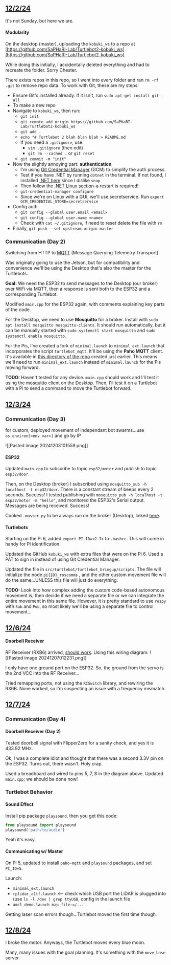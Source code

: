 ## <u>12/2/24</u>
It's not Sunday, but here we are.
#### Modularity
On the desktop (master), uploading the `kobuki_ws` to a repo at [https://github.com/SaPHaRI-Lab/Turtlebot2-kobuki_ws](https://github.com/SaPHaRI-Lab/Turtlebot2-kobuki_ws).

While doing this initially, I accidentally deleted everything and had to recreate the folder. Sorry Chester.

There exists repos in this repo, so I went into every folder and ran `rm -rf .git` to remove repo data. To work with Git, these are my steps:
- Ensure Git's installed already. If it isn't, run `sudo apt-get install git-all`
- To make a new repo
- Navigate to `kobuki_ws`, then run:
	- `git init`
	- `git remote add origin https://github.com/SaPHaRI-Lab/Turtlebot2-kobuki_ws`
	- `git add .`
	- `echo "# Turtlebot 2 blah blah blah > README.md`
	- If you need a `.gitignore`, use:
		- `vim .gitignore` (then edit)
		- `git rm --cached .` or `git reset`
	- `git commit -m "init"`
- Now the slightly annoying part: **authentication**
	- I'm using [Git Credential Manager](https://github.com/git-ecosystem/git-credential-manager) (GCM) to simplify the auth process.
	- Test if you have .NET by running `dotnet` in the terminal. If not found, I installed [.NET here](https://learn.microsoft.com/en-us/dotnet/core/install/linux-ubuntu-install?tabs=dotnet9&pivots=os-linux-ubuntu-2004) since I dislike `snap`
	- Then follow the [.NET Linux section](https://github.com/git-ecosystem/git-credential-manager/blob/release/docs/install.md#net-tool)–a restart is required!
	- `git-credential-manager configure`
	- Since we're on Linux with a GUI, we'll use secretservice. Run `export GCM_CREDENTIAL_STORE=secretservice`
- Config auth
	- `git config --global user.email <email>`
	- `git config --global user.name <name>`
	- Check with `cat ~/.gitignore`, if need to reset delete the file with `rm`
- Finally, `git push --set-upstream origin master`

### Communication (Day 2)
Switching from HTTP to [MQTT](https://randomnerdtutorials.com/what-is-mqtt-and-how-it-works/) (Message Querying Telemetry Transport).

Was originally going to use the Jetson, but for compatibility and convenience we'll be using the Desktop that's also the master for the Turtlebots.

**Goal:** We need the ESP32 to send messages to the Desktop (our broker) over WiFi via MQTT, then a response is sent both to the ESP32 and a corresponding Turtlebot.

Modified `main.cpp` for the ESP32 again, with comments explaining key parts of the code. 

For the Desktop, we need to use **Mosquitto** for a broker. Install with `sudo apt install mosquitto mosquitto-clients`. It should run automatically, but it can be manually started with `sudo systemctl start mosquitto` and `sudo systemctl enable mosquitto`.

For the Pis, I've created a fork of `minimal.launch` to `minimal_ext.launch` that incorporates the script `turtlebot_mqtt`. It'll be using the **Paho MQTT** client. It's available in [this directory of the repo](https://github.com/SaPHaRI-Lab/Turtlebot2-kobuki_ws/tree/master/src/turtlebot/turtlebot_bringup/scripts) created just earlier. This means we'll need to run `minimal_ext.launch` instead of `minimal.launch` for the Pis moving forward.

**TODO:** Haven't tested for any device. `main.cpp` should work and I'll test it using the mosquitto client on the Desktop. Then, I'll test it on a Turtlebot with a Pi to send a command to move the Turtlebot forward.
## <u>12/3/24</u>
### Communication (Day 3)
for custom, deployed movement of independant bot swarms...use `os.environ[<env var>]` and go by IP

![[Pasted image 20241203101559.png]]

#### ESP32 
Updated `main.cpp` to subscribe to topic `esp32/motor` and publish to topic `esp32/door`. 

Then, on the Desktop (broker) I subscribed using `mosquitto_sub -h localhost -t esp32/door`. There is a constant stream of beeps every 2 seconds. Success! I tested publishing with `mosquitto_pub -h localhost -t esp32/motor -m "hello"`, and monitored the ESP32's Serial output. Messages are being received. Success!

Cooked `.master.py` to be always run on the broker (Desktop), linked [here](https://github.com/SaPHaRI-Lab/Turtlebot2-kobuki_ws/blob/master/.master.py).
#### Turtlebots
Starting on the Pi 6, added `export PI_ID=<2-7>` to `.bashrc`. This will come in handy for Pi identification.

Updated the GitHub `kobuki_ws` with extra files that were on the Pi 6. Used a PAT to sign in instead of using Git Credential Manager.

Updated the file in `src/turtlebot/turtlebot_bringup/scripts`. The file will initialize the node `pi{ID}_roscomms` , and the other custom movement file will do the same...UNLESS this file will just do everything.

**TODO:** Look into how complex adding the custom code-based autonomous movement is, then decide if we need a separate file or we can integrate the entire movement in this same file. However, it is pretty standard to use `rospy` with `Sub` and `Pub`, so most likely we'll be using a separate file to control movement...

## <u>12/6/24</u>

#### Doorbell Receiver
RF Receiver (RXB6) arrived, [should work](https://stef-aap.github.io/RFLink-ESP/433%20MHz%20Transceivers.html). Using this wiring diagram:
![[Pasted image 20241207012231.png]]

I only have one ground port on the ESP32. So, the ground from the servo is the 2nd VCC into the RF Receiver...

Tried remapping ports, not using the `RCSwitch` library, and rewiring the RX6B. None worked, so I'm suspecting an issue with a frequency mismatch.

## <u>12/7/24</u>

### Communication (Day 4)
#### Doorbell Receiver (Day 2)
Tested doorbell signal with FlipperZero for a sanity check, and yes it is 433.92 MHz.

Ok, I was a complete idiot and thought that there was a second 3.3V pin on the ESP32. Turns out, there wasn't. Holy crap.

Used a breadboard and wired to pins 5, 7, 8 in the diagram above. Updated `main.cpp`; we should be done now!

### Turtlebot Behavior
#### Sound Effect
Install pip package `playsound`, then you get this code:
```python
from playsound import playsound
playsound('path/to/audio')
```
Yeah it's easy.
#### Communicating w/ Master
On Pi 5, updated to install `paho-mqtt` and `playsound` packages, and set `PI_ID=5`.

Launch:
- `minimal_ext.launch`
- `rplidar_a1tf.launch` <-- check which USB port the LiDAR is plugged into (use `ls -l /dev | grep ttyUSB`, config in the launch file
- `amcl_demo.launch map_file:=/...`

Getting laser scan errors though...Turtlebot moved the first time though.
## <u>12/8/24</u>
I broke the motor. Anyways, the Turtlebot moves every blue moon.

Many, many issues with the goal planning. It's something with the `move_base` server.


